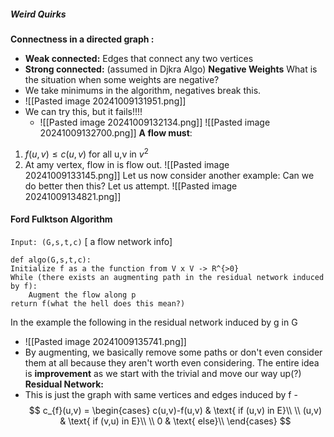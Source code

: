 ##### Weird Quirks
**Connectness in a directed graph :**
- **Weak connected:** Edges that connect any two vertices
- **Strong connected:** (assumed in Djkra Algo) 
**Negative Weights**
What is the situation when some weights are negative? 
- We take minimums in the algorithm, negatives break this.
- ![[Pasted image 20241009131951.png]]
- We can try this, but it fails!!!!
	- ![[Pasted image 20241009132134.png]]
![[Pasted image 20241009132700.png]]
**A flow must**:
1. $f(u,v) \leq c(u,v)$ for all u,v in $v^2$
2. At amy vertex, flow in is flow out.
![[Pasted image 20241009133145.png]]
Let us now consider another example:
Can we do better then this? Let us attempt.
![[Pasted image 20241009134821.png]]
#### Ford Fulktson Algorithm
`Input: (G,s,t,c)` [ a flow network info]
```
def algo(G,s,t,c):
Initialize f as a the function from V x V -> R^{>0}
While (there exists an augmenting path in the residual network induced by f):
	Augment the flow along p
return f(what the hell does this mean?)
```
In the example the following in the residual network induced by g in G
- ![[Pasted image 20241009135741.png]]
- By augmenting, we basically remove some paths or don't even consider them at all because they aren't worth even considering.
The entire idea is __improvement__ as we start with the trivial and move our way up(?)
**Residual Network:**
- This is just the graph with same vertices and edges induced by f
-$$
c_{f}(u,v) = \begin{cases}
c(u,v)-f(u,v) & \text{ if (u,v) in E}\\ \\
(u,v) & \text{ if (v,u) in E}\\ \\
0 & \text{ else}\\
\end{cases}
$$


